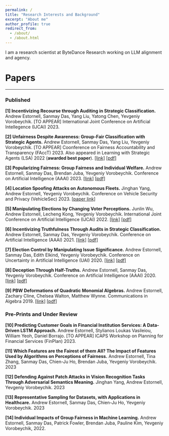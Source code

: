 ```yaml
---
permalink: /
title: "Research Interests and Background"
excerpt: "About me"
author_profile: true
redirect_from: 
  - /about/
  - /about.html
---
```



I am a research scientist at ByteDance Research working on LLM alignment and agency. 









# Papers
------
### Published

**[1] Incentivizing Recourse through Auditing in Strategic Classification.** Andrew Estornell, Sanmay Das, Yang Liu, Yatong Chen, Yevgeniy Vorobeychik. \[TO APPEAR\] International Joint Conference on Artificial Intellegence (IJCAI) 2023.

**[2] Unfairness Despite Awareness: Group-Fair Classification with Strategic Agents.** Andrew Estornell, Sanmay Das, Yang Liu, Yevgeniy Vorobeychik. \[TO APPEAR\] Coonference on Fairness Accountability and Transparency (FAccT) 2023. Also appeared in Learning with Strategic Agents (LSA) 2022 (**awarded best paper**). [[link]](https://arxiv.org/pdf/2112.02746.pdf) [[pdf]](/assets/pdfs/FairnessReversal2022.pdf)


**[3] Popularizing Fairness: Group Fairness and Individual Welfare.** Andrew Estornell, Sanmay Das, Brendan Juba, Yevgeniy Vorobeychik. Conference on Artificial Intelligence (AAAI) 2023. [[link]](https://scholar.google.com/citations?view_op=view_citation&hl=en&user=SSW02WEAAAAJ&citation_for_view=SSW02WEAAAAJ:UeHWp8X0CEIC) [[pdf]](/assets/pdfs/PopularFairness2023.pdf)

**[4] Location Spoofing Attacks on Autonomous Fleets.** Jinghan Yang, Andrew Estornell, Yevgeniy Vorobeychik. Conference on Vehicle Security and Privacy (VehicleSec) 2023. [[paper link]](https://www.ndss-symposium.org/ndss-paper/auto-draft-371/)

**[5] Manipulating Elections by Changing Voter Perceptions.** Junlin Wu, Andrew Estornell, Lecheng Kong, Yevgeniy Vorobeychik. International Joint Conference on Artificial Intelligence (IJCAI) 2022. [[link]](https://arxiv.org/pdf/2205.00102.pdf) [[pdf]](/assets/pdfs/ElectionControl2022.pdf)

**[6]  Incentivizing Truthfulness Through Audits in Strategic Classification.** Andrew Estornell, Sanmay Das, Yevgeniy Vorobeychik. Conference on Artificial Intelligence (AAAI) 2021. [[link]](https://ojs.aaai.org/index.php/AAAI/article/view/16674) [[pdf]](/assets/pdfs/Audits2021.pdf)


**[7] Election Control by Manipulating Issue Significance.** Andrew Estornell, Sanmay Das, Edith Elkind, Yevgeniy Vorobeychik.  Conference on Uncertainty in Artificial Intelligence (UAI) 2020. [[link]](https://proceedings.mlr.press/v124/estornell20a.html) [[pdf]](/assets/pdfs/ElectionControl2020.pdf)


**[8] Deception Through Half-Truths.** Andrew Estornell, Sanmay Das, Yevgeniy Vorobeychik. Conference on Artificial Intelligence (AAAI) 2020. [[link]](https://ojs.aaai.org/index.php/AAAI/article/view/6570) [[pdf]](/assets/pdfs/Deception2020.pdf)

**[9] PBW Deformations of Quadratic Monomial Algebras.** Andrew Estornell, Zachary Cline, Chelsea Walton, Matthew Wynne.  Communications in Algebra 2019. [[link]](https://www.tandfonline.com/doi/full/10.1080/00927872.2018.1536757?casa_token=TuCNA221xeEAAAAA:St_MqmqvdsrE0qoSf_ku_7kvrOTZ5zoXXcdvRY6inE3c5d09eqxkmoTFg1opAkfhTf3baPFiIqqHxEU) [[pdf]](/assets/pdfs/PBW2019.pdf)



### Pre-Prints and Under Review


**[10] Predicting Customer Goals in Financial Institution Services: A Data-Driven LSTM Approach.** Andrew Estornell, Stylianos Loukas Vasileiou, William Yeoh, Daniel Borrajo. \[TO APPEAR\] ICAPS Workshop on Planning for Financial Services (FinPlan) 2023.

**[11] Which Features are the Fairest of them All? The Impact of Features Used by Algorithms on Perceptions of Fairness.** Andrew Estornell, Tina Zhang, Sanmay Das, Chien-Ju Ho, Brendan Juba, Yevgeniy Vorobeychik. 2023
 
**[12] Defending Against Patch Attacks in Vision Recognition Tasks Through Adversarial Semantics Meaning.** Jinghan Yang, Andrew Estornell, Yevgeniy Vorobeychik. 2023

**[13] Representative Sampling for Datasets, with Applications in Healthcare.** Andrew Estornell, Sanmay Das, Chien-Ju Ho, Yevgeniy Vorobeychik. 2023

**[14] Individual Impacts of Group Fairness in Machine Learning.** Andrew Estornell, Sanmay Das, Patrick Fowler, Brendan Juba, Pauline Kim, Yevgeniy Vorobeychik, 2022. 




